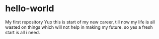 # hello-world
My first repository
Yup this is start of my new career, till now my life is all wasted on things which will not help in making my future.
so yes a fresh start is all i need.
